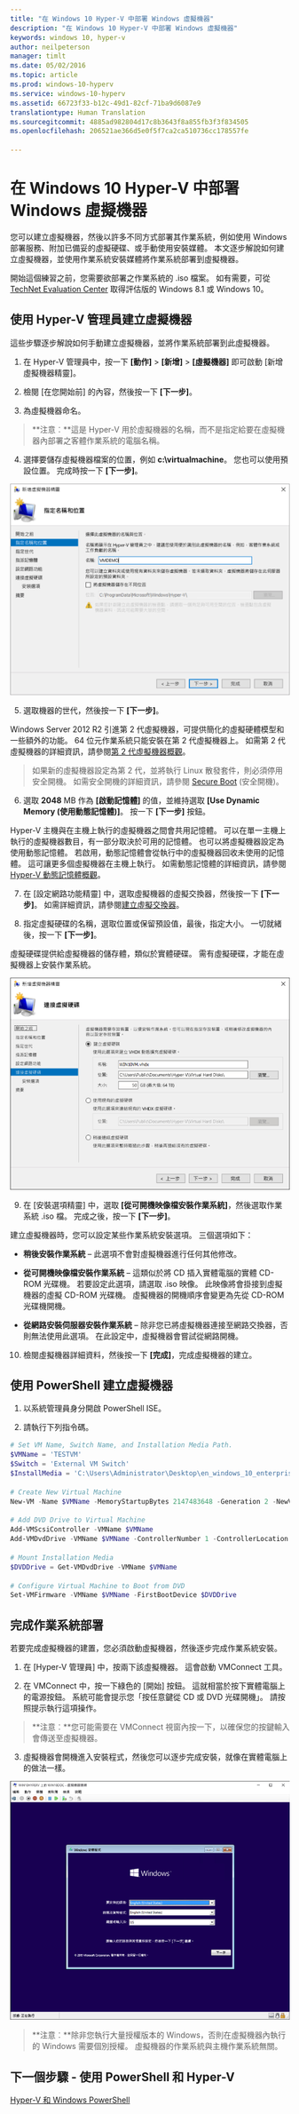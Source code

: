 ```yaml
---
title: "在 Windows 10 Hyper-V 中部署 Windows 虛擬機器"
description: "在 Windows 10 Hyper-V 中部署 Windows 虛擬機器"
keywords: windows 10, hyper-v
author: neilpeterson
manager: timlt
ms.date: 05/02/2016
ms.topic: article
ms.prod: windows-10-hyperv
ms.service: windows-10-hyperv
ms.assetid: 66723f33-b12c-49d1-82cf-71ba9d6087e9
translationtype: Human Translation
ms.sourcegitcommit: 4885ad982804d17c8b3643f8a855fb3f3f834505
ms.openlocfilehash: 206521ae366d5e0f5f7ca2ca510736cc178557fe

---
```


# 在 Windows 10 Hyper-V 中部署 Windows 虛擬機器

您可以建立虛擬機器，然後以許多不同方式部署其作業系統，例如使用 Windows 部署服務、附加已備妥的虛擬硬碟、或手動使用安裝媒體。 本文逐步解說如何建立虛擬機器，並使用作業系統安裝媒體將作業系統部署到虛擬機器。

開始這個練習之前，您需要欲部署之作業系統的 .iso 檔案。 如有需要，可從 [TechNet Evaluation Center](http://www.microsoft.com/en-us/evalcenter/) 取得評估版的 Windows 8.1 或 Windows 10。

## 使用 Hyper-V 管理員建立虛擬機器
這些步驟逐步解說如何手動建立虛擬機器，並將作業系統部署到此虛擬機器。

1. 在 Hyper-V 管理員中，按一下 **[動作]** > **[新增]** > **[虛擬機器]** 即可啟動 [新增虛擬機器精靈]。

2. 檢閱 [在您開始前] 的內容，然後按一下 **[下一步]**。 

3. 為虛擬機器命名。
  > **注意︰**這是 Hyper-V 用於虛擬機器的名稱，而不是指定給要在虛擬機器內部署之客體作業系統的電腦名稱。

4. 選擇要儲存虛擬機器檔案的位置，例如 **c:\virtualmachine**。 您也可以使用預設位置。 完成時按一下 **[下一步]**。
    
  ![](media/new_vm_upd.png)

5. 選取機器的世代，然後按一下 **[下一步]**。  

  Windows Server 2012 R2 引進第 2 代虛擬機器，可提供簡化的虛擬硬體模型和一些額外的功能。 64 位元作業系統只能安裝在第 2 代虛擬機器上。 如需第 2 代虛擬機器的詳細資訊，請參閱[第 2 代虛擬機器概觀](https://technet.microsoft.com/en-us/library/dn282285.aspx)。
  
  > 如果新的虛擬機器設定為第 2 代，並將執行 Linux 散發套件，則必須停用安全開機。 如需安全開機的詳細資訊，請參閱 [Secure Boot](https://technet.microsoft.com/en-us/library/dn486875.aspx) (安全開機)。

6. 選取 **2048** MB 作為 **[啟動記憶體]** 的值，並維持選取 **[Use Dynamic Memory (使用動態記憶體)]**。 按一下 **[下一步]** 按鈕。  

  Hyper-V 主機與在主機上執行的虛擬機器之間會共用記憶體。 可以在單一主機上執行的虛擬機器數目，有一部分取決於可用的記憶體。 也可以將虛擬機器設定為使用動態記憶體。 若啟用，動態記憶體會從執行中的虛擬機器回收未使用的記憶體。 這可讓更多個虛擬機器在主機上執行。 如需動態記憶體的詳細資訊，請參閱 [Hyper-V 動態記憶體概觀](https://technet.microsoft.com/en-us/library/hh831766.aspx)。

7. 在 [設定網路功能精靈] 中，選取虛擬機器的虛擬交換器，然後按一下 **[下一步]**。 如需詳細資訊，請參閱[建立虛擬交換器](walkthrough_virtual_switch.md)。

8. 指定虛擬硬碟的名稱，選取位置或保留預設值，最後，指定大小。 一切就緒後，按一下 **[下一步]**。

  虛擬硬碟提供給虛擬機器的儲存體，類似於實體硬碟。 需有虛擬硬碟，才能在虛擬機器上安裝作業系統。
  
  ![](media/new_vhd_upd.png)  

9. 在 [安裝選項精靈] 中，選取 **[從可開機映像檔安裝作業系統]**，然後選取作業系統 .iso 檔。 完成之後，按一下 **[下一步]**。

  建立虛擬機器時，您可以設定某些作業系統安裝選項。 三個選項如下：

  - **稍後安裝作業系統** – 此選項不會對虛擬機器進行任何其他修改。

  - **從可開機映像檔安裝作業系統** – 這類似於將 CD 插入實體電腦的實體 CD-ROM 光碟機。 若要設定此選項，請選取 .iso 映像。 此映像將會掛接到虛擬機器的虛擬 CD-ROM 光碟機。 虛擬機器的開機順序會變更為先從 CD-ROM 光碟機開機。

  - **從網路安裝伺服器安裝作業系統** – 除非您已將虛擬機器連接至網路交換器，否則無法使用此選項。 在此設定中，虛擬機器會嘗試從網路開機。
  
10. 檢閱虛擬機器詳細資料，然後按一下 **[完成]**，完成虛擬機器的建立。

## 使用 PowerShell 建立虛擬機器

1. 以系統管理員身分開啟 PowerShell ISE。

2. 請執行下列指令碼。

  ```powershell
  # Set VM Name, Switch Name, and Installation Media Path.
  $VMName = 'TESTVM'
  $Switch = 'External VM Switch'
  $InstallMedia = 'C:\Users\Administrator\Desktop\en_windows_10_enterprise_x64_dvd_6851151.iso'
  
  # Create New Virtual Machine
  New-VM -Name $VMName -MemoryStartupBytes 2147483648 -Generation 2 -NewVHDPath "D:\Virtual Machines\$VMName\$VMName.vhdx" -NewVHDSizeBytes 53687091200 -Path "D:\Virtual Machines\$VMName" -SwitchName $Switch
  
  # Add DVD Drive to Virtual Machine
  Add-VMScsiController -VMName $VMName
  Add-VMDvdDrive -VMName $VMName -ControllerNumber 1 -ControllerLocation 0 -Path $InstallMedia
  
  # Mount Installation Media
  $DVDDrive = Get-VMDvdDrive -VMName $VMName
  
  # Configure Virtual Machine to Boot from DVD
  Set-VMFirmware -VMName $VMName -FirstBootDevice $DVDDrive
  ```
  
## 完成作業系統部署

若要完成虛擬機器的建置，您必須啟動虛擬機器，然後逐步完成作業系統安裝。

1. 在 [Hyper-V 管理員] 中，按兩下該虛擬機器。 這會啟動 VMConnect 工具。

2. 在 VMConnect 中，按一下綠色的 [開始] 按鈕。 這就相當於按下實體電腦上的電源按鈕。 系統可能會提示您「按任意鍵從 CD 或 DVD 光碟開機」。 請按照提示執行這項操作。
  > **注意︰**您可能需要在 VMConnect 視窗內按一下，以確保您的按鍵輸入會傳送至虛擬機器。

3. 虛擬機器會開機進入安裝程式，然後您可以逐步完成安裝，就像在實體電腦上的做法一樣。

  ![](media/OSDeploy_upd.png) 

> **注意︰**除非您執行大量授權版本的 Windows，否則在虛擬機器內執行的 Windows 需要個別授權。 虛擬機器的作業系統與主機作業系統無關。

## 下一個步驟 - 使用 PowerShell 和 Hyper-V
[Hyper-V 和 Windows PowerShell](walkthrough_powershell.md)


<!--HONumber=Jun16_HO4-->



